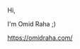 

Hi,

I'm Omid Raha ;)

https://omidraha.com/

<a href="https://github.com/omidraha"><img style="display:none;text-indent: -10000px" alt="omidraha" src="https://komarev.com/ghpvc/?username=omidraha"></a>
 
